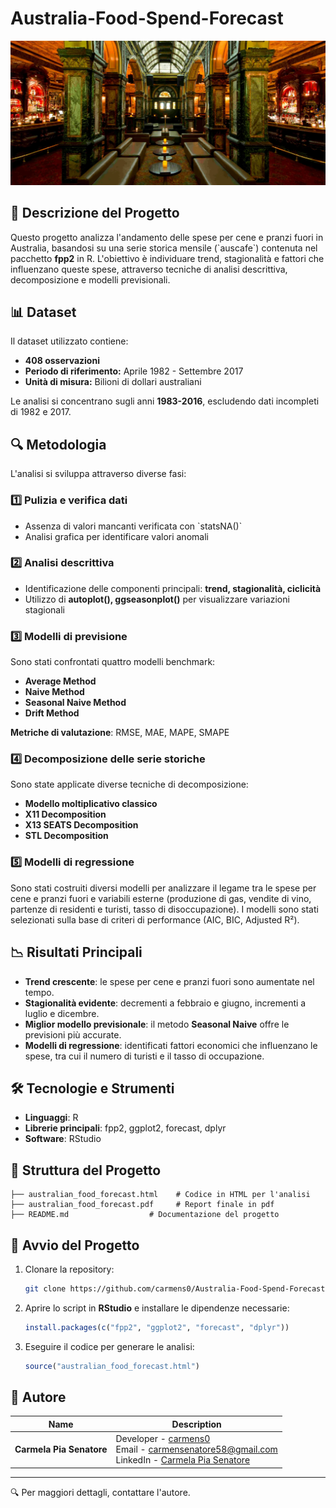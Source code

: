 # Australia-Food-Spend-Forecast
![Marble Bar in Sydney](./image.png)

## 📌 Descrizione del Progetto
Questo progetto analizza l'andamento delle spese per cene e pranzi fuori in Australia, basandosi su una serie storica mensile (\`auscafe\`) contenuta nel pacchetto **fpp2** in R. L'obiettivo è individuare trend, stagionalità e fattori che influenzano queste spese, attraverso tecniche di analisi descrittiva, decomposizione e modelli previsionali.

## 📊 Dataset
Il dataset utilizzato contiene:
- **408 osservazioni**
- **Periodo di riferimento:** Aprile 1982 - Settembre 2017
- **Unità di misura:** Bilioni di dollari australiani

Le analisi si concentrano sugli anni **1983-2016**, escludendo dati incompleti di 1982 e 2017.

## 🔍 Metodologia
L'analisi si sviluppa attraverso diverse fasi:
### 1️⃣ **Pulizia e verifica dati**
- Assenza di valori mancanti verificata con \`statsNA()\`
- Analisi grafica per identificare valori anomali

### 2️⃣ **Analisi descrittiva**
- Identificazione delle componenti principali: **trend, stagionalità, ciclicità**
- Utilizzo di **autoplot(), ggseasonplot()** per visualizzare variazioni stagionali

### 3️⃣ **Modelli di previsione**
Sono stati confrontati quattro modelli benchmark:
- **Average Method**
- **Naive Method**
- **Seasonal Naive Method**
- **Drift Method**

**Metriche di valutazione**: RMSE, MAE, MAPE, SMAPE

### 4️⃣ **Decomposizione delle serie storiche**
Sono state applicate diverse tecniche di decomposizione:
- **Modello moltiplicativo classico**
- **X11 Decomposition**
- **X13 SEATS Decomposition**
- **STL Decomposition**

### 5️⃣ **Modelli di regressione**
Sono stati costruiti diversi modelli per analizzare il legame tra le spese per cene e pranzi fuori e variabili esterne (produzione di gas, vendite di vino, partenze di residenti e turisti, tasso di disoccupazione). I modelli sono stati selezionati sulla base di criteri di performance (AIC, BIC, Adjusted R²).

## 📉 Risultati Principali
- **Trend crescente**: le spese per cene e pranzi fuori sono aumentate nel tempo.
- **Stagionalità evidente**: decrementi a febbraio e giugno, incrementi a luglio e dicembre.
- **Miglior modello previsionale**: il metodo **Seasonal Naive** offre le previsioni più accurate.
- **Modelli di regressione**: identificati fattori economici che influenzano le spese, tra cui il numero di turisti e il tasso di occupazione.

## 🛠️ Tecnologie e Strumenti
- **Linguaggi**: R
- **Librerie principali**: fpp2, ggplot2, forecast, dplyr
- **Software**: RStudio

## 📂 Struttura del Progetto
```
├── australian_food_forecast.html    # Codice in HTML per l'analisi
├── australian_food_forecast.pdf     # Report finale in pdf
├── README.md                  # Documentazione del progetto
```

## 🚀 Avvio del Progetto
1. Clonare la repository:
   ```sh
   git clone https://github.com/carmens0/Australia-Food-Spend-Forecast.git
   ```
2. Aprire lo script in **RStudio** e installare le dipendenze necessarie:
   ```r
   install.packages(c("fpp2", "ggplot2", "forecast", "dplyr"))
   ```
3. Eseguire il codice per generare le analisi:
   ```r
   source("australian_food_forecast.html")
   ```

## 📝 Autore

| Name                | Description                                                                                       |
|---------------------|---------------------------------------------------------------------------------------------------|
| **Carmela Pia Senatore** | Developer - [carmens0](https://github.com/carmens0) <br> Email - [carmensenatore58@gmail.com](mailto:carmensenatore58@gmail.com) <br> LinkedIn - [Carmela Pia Senatore](https://linkedin.com/in/carmela-pia-senatore-ba1797207) |

---
🔍 Per maggiori dettagli, contattare l'autore.
